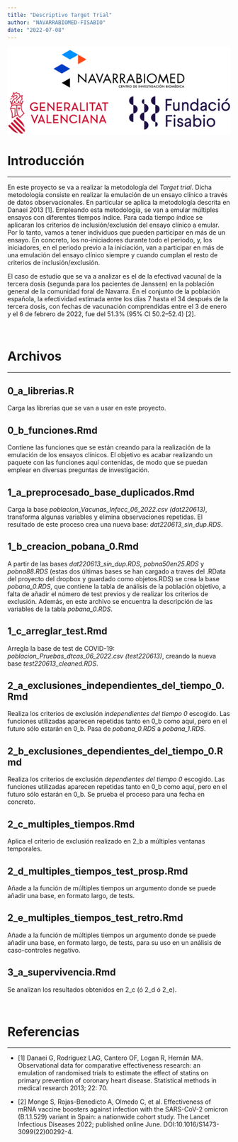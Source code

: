 ```yaml
---
title: "Descriptivo Target Trial"
author: "NAVARRABIOMED-FISABIO"
date: "2022-07-08"
---
```


![](logo_compuesto.png)

# Introducción

***

En este proyecto se va a realizar la metodología del *Target trial*. Dicha metodología consiste en realizar la emulación de un ensayo clínico a través de datos observacionales. En particular se aplica la metodología descrita en Danaei 2013 [1]. Empleando esta metodología, se van a emular múltiples ensayos con diferentes tiempos índice. Para cada tiempo índice se aplicaran los criterios de inclusión/exclusión del ensayo clínico a emular. Por lo tanto, vamos a tener individuos que pueden participar en más de un ensayo. En concreto, los no-iniciadores durante todo el periodo, y, los iniciadores, en el periodo previo a la iniciación, van a participar en más de una emulación del ensayo clínico siempre y cuando cumplan el resto de criterios de inclusión/exclusión.

El caso de estudio que se va a analizar es el de la efectivad vacunal de la tercera dosis (segunda para los pacientes de Janssen) en la población general de la comunidad foral de Navarra. En el conjunto de la población española, la efectividad estimada entre los días 7 hasta el 34 después de la tercera dosis, con fechas de vacunación comprendidas entre el 3 de enero y el 6 de febrero de 2022, fue del 51.3% (95% CI 50.2–52.4) [2]. 

<br>

# Archivos

***

## 0_a_librerias.R

Carga las librerías que se van a usar en este proyecto.

## 0_b_funciones.Rmd

Contiene las funciones que se están creando para la realización de la emulación de los ensayos clínicos. El objetivo es acabar realizando un paquete con las funciones aquí contenidas, de modo que se puedan emplear en diversas preguntas de investigación.

## 1_a_preprocesado_base_duplicados.Rmd

Carga la base *poblacion_Vacunas_Infecc_06_2022.csv (dat220613)*, transforma algunas variables y elimina observaciones repetidas. El resultado de este proceso crea una nueva base: *dat220613_sin_dup.RDS*.

## 1_b_creacion_pobana_0.Rmd

A partir de las bases *dat220613_sin_dup.RDS*, *pobna50en25.RDS* y *pobna88.RDS* (estas dos últimas bases se han cargado a traves del .RData del proyecto del dropbox y guardado como objetos.RDS) se crea la base *pobana_0.RDS*, que contiene la tabla de análisis de la población objetivo, a falta de añadir el número de test previos y de realizar los criterios de exclusión. Además, en este archivo se encuentra la descripción de las variables de la tabla *pobana_0.RDS*.

## 1_c_arreglar_test.Rmd

Arregla la base de test de COVID-19: *poblacion_Pruebas_dtcas_06_2022.csv (test220613)*, creando la nueva base *test220613_cleaned.RDS*.

## 2_a_exclusiones_independientes_del_tiempo_0.Rmd

Realiza los criterios de exclusión *independientes del tiempo 0* escogido. Las funciones utilizadas aparecen repetidas tanto en 0_b como aquí, pero en el futuro sólo estarán en 0_b. Pasa de *pobana_0.RDS* a *pobana_1.RDS*.

## 2_b_exclusiones_dependientes_del_tiempo_0.Rmd

Realiza los criterios de exclusión *dependientes del tiempo 0* escogido. Las funciones utilizadas aparecen repetidas tanto en 0_b como aquí, pero en el futuro sólo estarán en 0_b. Se prueba el proceso para una fecha en concreto.

## 2_c_multiples_tiempos.Rmd

Aplica el criterio de exclusión realizado en 2_b a múltiples ventanas temporales.

## 2_d_multiples_tiempos_test_prosp.Rmd

Añade a la función de múltiples tiempos un argumento donde se puede añadir una base, en formato largo, de tests.

## 2_e_multiples_tiempos_test_retro.Rmd

Añade a la función de múltiples tiempos un argumento donde se puede añadir una base, en formato largo, de tests, para su uso en un análisis de caso-controles negativo.

## 3_a_supervivencia.Rmd

Se analizan los resultados obtenidos en 2_c (ó 2_d ó 2_e).

<br>

# Referencias

***

- [1] Danaei G, Rodríguez LAG, Cantero OF, Logan R, Hernán MA. Observational data for comparative effectiveness research: an emulation of randomised trials to estimate the effect of statins on primary prevention of coronary heart disease. Statistical methods in medical research 2013; 22: 70.

- [2] Monge S, Rojas-Benedicto A, Olmedo C, et al. Effectiveness of mRNA vaccine boosters against infection with the SARS-CoV-2 omicron (B.1.1.529) variant in Spain: a nationwide cohort study. The Lancet Infectious Diseases 2022; published online June. DOI:10.1016/S1473-3099(22)00292-4.
